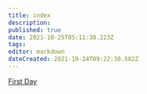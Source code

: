 ```yaml
---
title: index
description: 
published: true
date: 2021-10-25T05:11:38.223Z
tags: 
editor: markdown
dateCreated: 2021-10-24T09:22:30.582Z
---
```


[First Day](/en/WS_Day1/home)
